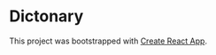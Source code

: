 # Dictonary
This project was bootstrapped with [Create React App](https://github.com/facebook/create-react-app).

